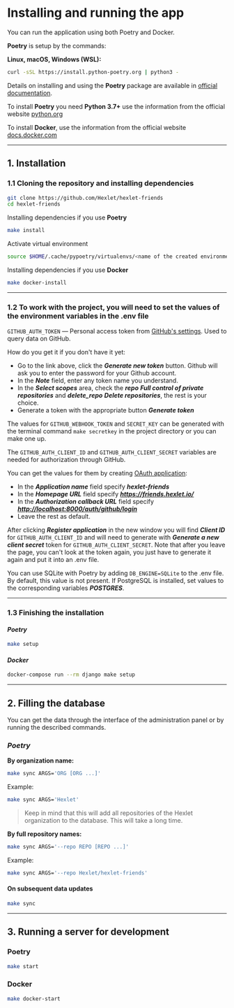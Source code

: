 # Installing and running the app

You can run the application using both Poetry and Docker.

**Poetry** is setup by the commands:

**Linux, macOS, Windows (WSL):**

```bash
curl -sSL https://install.python-poetry.org | python3 -
```

Details on installing and using the **Poetry** package are available in [official documentation](https://python-poetry.org/docs/).

To install **Poetry** you need **Python 3.7+** use the information from the official website [python.org](https://www.python.org/downloads/)

To install **Docker**, use the information from the official website [docs.docker.com](https://docs.docker.com/engine/install/)

---

## 1. Installation

### 1.1 Cloning the repository and installing dependencies

```bash
git clone https://github.com/Hexlet/hexlet-friends
cd hexlet-friends
```

Installing dependencies if you use **Poetry**

```bash
make install
```

Activate virtual environment

```bash
source $HOME/.cache/pypoetry/virtualenvs/<name of the created environment>/bin/activate
```

Installing dependencies if you use **Docker**

```bash
make docker-install
```

---

### 1.2 To work with the project, you will need to set the values of the environment variables in the .env file

`GITHUB_AUTH_TOKEN` — Personal access token from [GitHub's settings](https://github.com/settings/tokens). Used to query data on GitHub.

How do you get it if you don't have it yet:

- Go to the link above, click the ***Generate new token*** button. Github will ask you to enter the password for your Github account.
- In the ***Note*** field, enter any token name you understand.
- In the ***Select scopes*** area, check the ***repo*** ***Full control of private repositories*** and ***delete_repo*** ***Delete repositories***, the rest is your choice.
- Generate a token with the appropriate button ***Generate token***

The values for `GITHUB_WEBHOOK_TOKEN` and `SECRET_KEY` can be generated with the terminal command `make secretkey` in the project directory or you can make one up.

The `GITHUB_AUTH_CLIENT_ID` and `GITHUB_AUTH_CLIENT_SECRET` variables are needed for authorization through GitHub.

You can get the values for them by creating [OAuth application](https://github.com/settings/applications/new):
- In the ***Application name*** field specify ***hexlet-friends***
- In the ***Homepage URL*** field specify ***<https://friends.hexlet.io/>***
- In the ***Authorization callback URL*** field specify ***<http://localhost:8000/auth/github/login>***
- Leave the rest as default.

After clicking ***Register application*** in the new window you will find ***Client ID*** for `GITHUB_AUTH_CLIENT_ID` and will need to generate with ***Generate a new client secret*** token for `GITHUB_AUTH_CLIENT_SECRET`.
Note that after you leave the page, you can't look at the token again, you just have to generate it again and put it into an .env file.

You can use SQLite with Poetry by adding `DB_ENGINE=SQLite` to the .env file. By default, this value is not present.
If PostgreSQL is installed, set values to the corresponding variables ***POSTGRES***.

---

### 1.3 Finishing the installation

#### *Poetry*

```bash
make setup
```

#### *Docker*


```bash
docker-compose run --rm django make setup
```

---

## 2. Filling the database

You can get the data through the interface of the administration panel or by running the described commands.

### *Poetry*

**By organization name:**

```bash
make sync ARGS='ORG [ORG ...]'
```

Example:

```bash
make sync ARGS='Hexlet'
```

>Keep in mind that this will add all repositories of the Hexlet organization to the database. This will take a long time.

**By full repository names:**

```bash
make sync ARGS='--repo REPO [REPO ...]'
```

Example:

```bash
make sync ARGS='--repo Hexlet/hexlet-friends'
```

#### On subsequent data updates

```bash
make sync
```

---

## 3. Running a server for development

### Poetry

```bash
make start
```

### Docker

```bash
make docker-start
```
